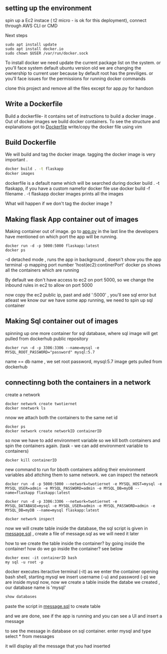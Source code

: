 ## setting up the environment 

spin up a Ec2 instace ( t2 micro - is ok for this deployment), connect through AWS CLI or CMD

Next steps 

```
sudo apt install update 
sudo apt install docker.io
sudo chown $USER /var/run/docker.sock
```

To install docker we need update the current package list on the system. or you'll face system default ubuntu version old
we are changing the ownership to current user because by default root has the previliges. or you'll face issues for the permissions for running docker commands

clone this project and remove all the files except for app.py for handson

## Write a Dockerfile 

Build a dockerfile- it contains set of instructions to build a docker image . Out of docker images we build docker containers.
To see the structure and explanations got to  [Dockerfile](../Dockerfile)  write/copy the docker file using vim

## Build Dockerfile

We will build and tag the docker image. tagging the docker image is very important . 
```bash
docker build . -t flaskapp
docker images
```
dockerfile is a default name which will be searched during docker build . -t flaskapp, if you have a custom namefor docker file use docker build -f filename . -t flaskapp
docker images prints all the images 

What will happen if we don't tag the docker image ? 

## Making flask App container out of images 

Making container out of image. go to [app.py](../app.py) in the last line the developers have mentioned on which port the app will be running.
```
docker run -d -p 5000:5000 flaskapp:latest
docker ps
```
-d detached mode , runs the app in background , doesn't show you the app terminal
-p mapping port number 'host(ec2):continerPort' 
docker ps shows all the containers which are running

By default we don't have access to ec2 on port 5000, so we change the inbound rules in ec2 to allow on port 5000

now copy the ec2 public ip, past  and add ':5000' , you'll see sql error but atleast we know our we have some app running, we need to spin up sql container

## Making Sql container out of images

spinning up one more container for sql database, where sql image will get pulled from dockerhub public repository

```
docker run -d -p 3306:3306 --name=mysql -e MYSQL_ROOT_PASSWORD="password" mysql:5.7
```
name == db name , we set root password, mysql:5.7 image gets pulled from dockerhub

## connectinng both the containers in a network

create a  network

```
docker network create twotiernet
docker nnetwork ls 
```

nnow we attach both the containers to the same net id
```
docker ps
docker network create networkID containerID
```

so now we have to add environment variable so we kill both containers and spin the containers again. (task - we can add environment variable to containers)
```
docker kill containerID
```

new command to run for bboth containers adding their environment variables abd attching them to same network. we can inspect the network
```
docker run -d -p 5000:5000 --network=twotiernet -e MYSQL_HOST=mysql -e MYSQL_USER=admin -e MYSQL_PASSWORD=admin -e MYSQL_DB=myDB --name=flaskapp flaskapp:latest

docker run -d -p 3306:3306 --network=twotiernet -e MYSQL_DATABASE=mysql -e MYSQL_USER=admin -e MYSQL_PASSWORD=admin -e MYSQL_DB=myDB --name=mysql flaskapp:latest

docker network inspect
```
now we will create table inside the database, the sql script is given in [message.sql](../message.sql) , create a file of message.sql as we will need it later 

how to we create the table inside the container? by going inside the container!
how do we go inside the container? see below
```
docker exec -it containerID bash
my sql -u root -p
```
docker executes iteractive terminal (-it) as we enter the container opening bash shell, starting mysql we insert username (-u) and password (-p)
we are inside mysql now, now we create a table inside the databe we created , our database name is 'mysql'

```bash
show databases
```
paste the script in [message.sql](../message.sql)  to create table

and we are done, see if the app is running and you can see a UI and insert a message 

to see the message in database on sql container. enter mysql and type select * from messages

it will display all the message that you had inserted



